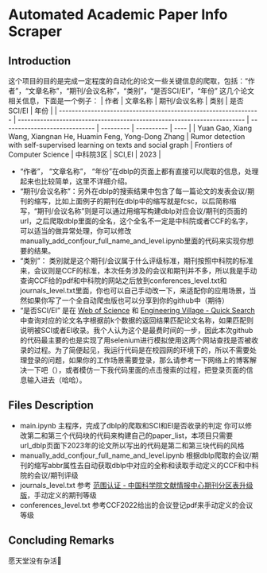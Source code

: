 # Automated Academic Paper Info Scraper

## Introduction
这个项目的目的是完成一定程度的自动化的论文一些关键信息的爬取，包括：“作者”，“文章名称”，“期刊/会议名称”，“类别”，“是否SCI/EI”，“年份” 这几个论文相关信息，下面是一个例子：
| 作者                                                            | 文章名称                                                                | 期刊/会议名称                 | 类别      | 是否SCI/EI | 年份 |
| --------------------------------------------------------------- | ----------------------------------------------------------------------- | ----------------------------- | --------- | ---------- | ---- |
| Yuan Gao, Xiang Wang, Xiangnan He, Huamin Feng, Yong-Dong Zhang | Rumor detection with self-supervised learning on texts and social graph | Frontiers of Computer Science | 中科院3区 | SCI,EI     | 2023 |

- “作者”， “文章名称”， “年份”在dblp的页面上都有直接可以爬取的信息，处理起来也比较简单，这里不详细介绍。
- “期刊/会议名称”：另外在dblp的搜索结果中包含了每一篇论文的发表会议/期刊的缩写，比如上面例子的期刊在dblp中的缩写就是fcsc，以后简称缩写，“期刊/会议名称”则是可以通过用缩写构建dblp对应会议/期刊的页面的url，之后爬取dblp里面的全名，这个全名不一定是中科院或者CCF的名字，可以适当的做异常处理，你可以修改manually_add_confjour_full_name_and_level.ipynb里面的代码来实现你想要的结果。
- “类别”： 类别就是这个期刊/会议属于什么评级标准，期刊按照中科院的标准来，会议则是CCF的标准，本次任务涉及的会议和期刊并不多，所以我是手动查询CCF给的pdf和中科院的网站之后放到conferences_level.txt和journals_level.txt里面，你也可以自己手动改一下，来适配你的应用场景，当然如果你写了一个全自动爬虫版也可以分享到你的github中（期待）
- “是否SCI/EI” 是在 [Web of Science](https://webofscience.clarivate.cn/wos/alldb/basic-search) 和  [Engineering Village - Quick Search](https://www.engineeringvillage.com/search/quick.url)中查询对应的论文名字根据前k个数据的返回结果匹配论文名称，如果匹配则说明被SCI或者EI收录。我个人认为这个是最费时间的一步，因此本次github的代码最主要的也是实现了用selenium进行模拟使用这两个网站查找是否被收录的过程。为了简便起见，我运行代码是在校园网的环境下的，所以不需要处理登录的问题，如果你的工作场景需要登录，那么请参考一下网络上的博客解决一下吧（），或者模仿一下我代码里面的点击搜索的过程，把登录页面的信息输入进去（哈哈）。

## Files Description
- main.ipynb
主程序，完成了dblp的爬取和SCI和EI是否收录的判定
你可以修改第二和第三个代码块的代码来构建自己的paper_list，本项目只需要url_dblp页面下2023年的论文所以写出的代码是第二和第三块代码的风格
- manually_add_confjour_full_name_and_level.ipynb
根据dblp爬取的会议/期刊的缩写abbr属性去自动获取dblp中对应的全称和读取手动定义的CCF和中科院的会议/期刊评级
- journals_level.txt
参考 [范围认证 - 中国科学院文献情报中心期刊分区表升级版](http://advanced.fenqubiao.com/Macro/Journal?name=%E8%AE%A1%E7%AE%97%E6%9C%BA%E7%A7%91%E5%AD%A6&year=2022)，手动定义的期刊等级
- conferences_level.txt
参考CCF2022给出的会议登记pdf来手动定义的会议等级

## Concluding Remarks
愿天堂没有杂活:pray: